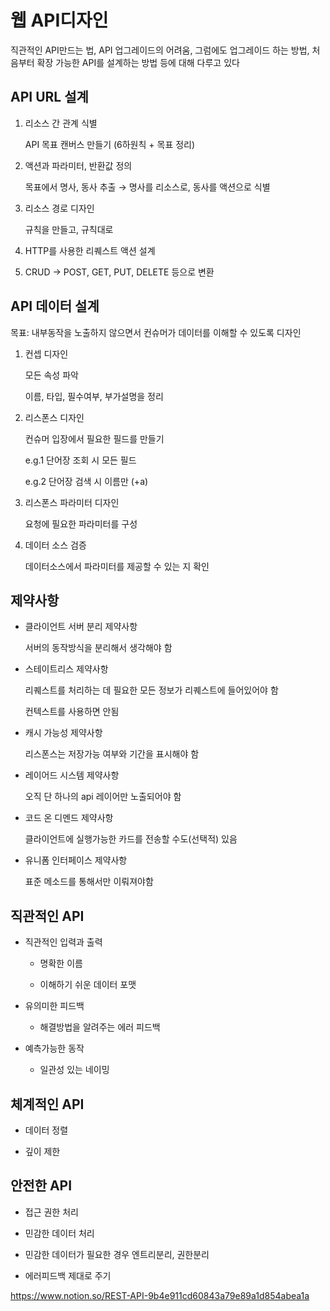 # 웹 API디자인

직관적인 API만드는 법, API 업그레이드의 어려움, 그럼에도 업그레이드 하는 방법, 처음부터 확장 가능한 API를 설계하는 방법 등에 대해 다루고 있다

## API URL 설계

1. 리소스 간 관계 식별

    API 목표 캔버스 만들기 (6하원칙 + 목표 정리)

2. 액션과 파라미터, 반환값 정의

    목표에서 명사, 동사 추출 → 명사를 리소스로, 동사를 액션으로 식별

3. 리소스 경로 디자인

    규칙을 만들고, 규칙대로

4. HTTP를 사용한 리퀘스트 액션 설계
5. 
    CRUD → POST, GET, PUT, DELETE 등으로 변환

## API 데이터 설계

목표: 내부동작을 노출하지 않으면서 컨슈머가 데이터를 이해할 수 있도록 디자인

1. 컨셉 디자인

    모든 속성 파악

    이름, 타입, 필수여부, 부가설명을 정리

2. 리스폰스 디자인

    컨슈머 입장에서 필요한 필드를 만들기 

    e.g.1 단어장 조회 시 모든 필드

    e.g.2 단어장 검색 시 이름만 (+a)

3. 리스폰스 파라미터 디자인

    요청에 필요한 파라미터를 구성

4. 데이터 소스 검증

    데이터소스에서 파라미터를 제공할 수 있는 지 확인

## 제약사항

- 클라이언트 서버 분리 제약사항

    서버의 동작방식을 분리해서 생각해야 함

- 스테이트리스 제약사항

    리퀘스트를 처리하는 데 필요한 모든 정보가 리퀘스트에 들어있어야 함

    컨텍스트를 사용하면 안됨

- 캐시 가능성 제약사항

    리스폰스는 저장가능 여부와 기간을 표시해야 함

- 레이어드 시스템 제약사항

    오직 단 하나의 api 레이어만 노출되어야 함

- 코드 온 디멘드 제약사항

    클라이언트에 실행가능한 카드를 전송할 수도(선택적) 있음

- 유니폼 인터페이스 제약사항

    표준 메소드를 통해서만 이뤄져야함

##  직관적인 API

-  직관적인 입력과 출력

    - 명확한 이름

    - 이해하기 쉬운 데이터 포맷

- 유의미한 피드백

    - 해결방법을 알려주는 에러 피드백
  
- 예측가능한 동작

    - 일관성 있는 네이밍

##  체계적인 API

- 데이터 정렬

- 깊이 제한
  

## 안전한 API

- 접근 권한 처리

- 민감한 데이터 처리

- 민감한 데이터가 필요한 경우 엔트리분리, 권한분리

- 에러피드백 제대로 주기 

https://www.notion.so/REST-API-9b4e911cd60843a79e89a1d854abea1a